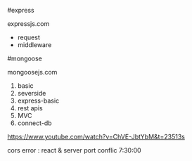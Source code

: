 #express

expressjs.com

- request
- middleware

#mongoose

mongoosejs.com

1. basic
2. severside
3. express-basic
4. rest apis
5. MVC
6. connect-db

https://www.youtube.com/watch?v=ChVE-JbtYbM&t=23513s

cors error : react & server port conflic 7:30:00
